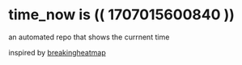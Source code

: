 # time_now is (( 1707015600840 ))

an automated repo that shows the currnent time

inspired by [breakingheatmap](https://github.com/breakingheatmap/breakingheatmap)